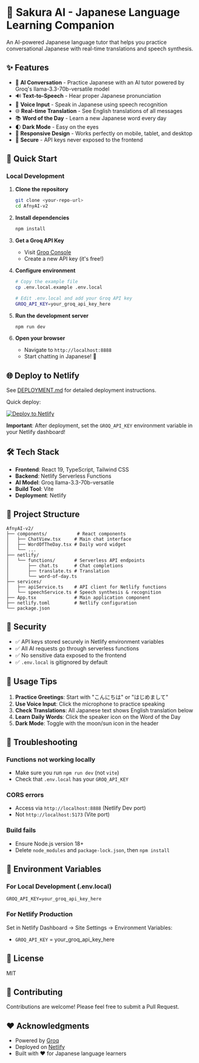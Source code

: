 # 🌸 Sakura AI - Japanese Language Learning Companion

An AI-powered Japanese language tutor that helps you practice conversational Japanese with real-time translations and speech synthesis.

## ✨ Features

- 🤖 **AI Conversation** - Practice Japanese with an AI tutor powered by Groq's llama-3.3-70b-versatile model
- 🔊 **Text-to-Speech** - Hear proper Japanese pronunciation
- 🎤 **Voice Input** - Speak in Japanese using speech recognition
- 🌐 **Real-time Translation** - See English translations of all messages
- 📚 **Word of the Day** - Learn a new Japanese word every day
- 🌓 **Dark Mode** - Easy on the eyes
- 📱 **Responsive Design** - Works perfectly on mobile, tablet, and desktop
- 🔐 **Secure** - API keys never exposed to the frontend

## 🚀 Quick Start

### Local Development

1. **Clone the repository**
   ```bash
   git clone <your-repo-url>
   cd AfnyAI-v2
   ```

2. **Install dependencies**
   ```bash
   npm install
   ```

3. **Get a Groq API Key**
   - Visit [Groq Console](https://console.groq.com/keys)
   - Create a new API key (it's free!)

4. **Configure environment**
   ```bash
   # Copy the example file
   cp .env.local.example .env.local

   # Edit .env.local and add your Groq API key
   GROQ_API_KEY=your_groq_api_key_here
   ```

5. **Run the development server**
   ```bash
   npm run dev
   ```

6. **Open your browser**
   - Navigate to `http://localhost:8888`
   - Start chatting in Japanese! 🎉

## 🌐 Deploy to Netlify

See [DEPLOYMENT.md](./DEPLOYMENT.md) for detailed deployment instructions.

Quick deploy:

[![Deploy to Netlify](https://www.netlify.com/img/deploy/button.svg)](https://app.netlify.com/start)

**Important**: After deployment, set the `GROQ_API_KEY` environment variable in your Netlify dashboard!

## 🛠️ Tech Stack

- **Frontend**: React 19, TypeScript, Tailwind CSS
- **Backend**: Netlify Serverless Functions
- **AI Model**: Groq llama-3.3-70b-versatile
- **Build Tool**: Vite
- **Deployment**: Netlify

## 📁 Project Structure

```
AfnyAI-v2/
├── components/           # React components
│   ├── ChatView.tsx     # Main chat interface
│   ├── WordOfTheDay.tsx # Daily word widget
│   └── ...
├── netlify/
│   └── functions/       # Serverless API endpoints
│       ├── chat.ts      # Chat completions
│       ├── translate.ts # Translation
│       └── word-of-day.ts
├── services/
│   ├── apiService.ts    # API client for Netlify functions
│   └── speechService.ts # Speech synthesis & recognition
├── App.tsx              # Main application component
├── netlify.toml         # Netlify configuration
└── package.json
```

## 🔐 Security

- ✅ API keys stored securely in Netlify environment variables
- ✅ All AI requests go through serverless functions
- ✅ No sensitive data exposed to the frontend
- ✅ `.env.local` is gitignored by default

## 🎯 Usage Tips

1. **Practice Greetings**: Start with "こんにちは" or "はじめまして"
2. **Use Voice Input**: Click the microphone to practice speaking
3. **Check Translations**: All Japanese text shows English translation below
4. **Learn Daily Words**: Click the speaker icon on the Word of the Day
5. **Dark Mode**: Toggle with the moon/sun icon in the header

## 🐛 Troubleshooting

### Functions not working locally
- Make sure you run `npm run dev` (not `vite`)
- Check that `.env.local` has your `GROQ_API_KEY`

### CORS errors
- Access via `http://localhost:8888` (Netlify Dev port)
- Not `http://localhost:5173` (Vite port)

### Build fails
- Ensure Node.js version 18+
- Delete `node_modules` and `package-lock.json`, then `npm install`

## 📝 Environment Variables

### For Local Development (.env.local)

```env
GROQ_API_KEY=your_groq_api_key_here
```

### For Netlify Production

Set in Netlify Dashboard → Site Settings → Environment Variables:
- `GROQ_API_KEY` = your_groq_api_key_here

## 📜 License

MIT

## 🤝 Contributing

Contributions are welcome! Please feel free to submit a Pull Request.

## ❤️ Acknowledgments

- Powered by [Groq](https://groq.com/)
- Deployed on [Netlify](https://www.netlify.com/)
- Built with ❤️ for Japanese language learners
